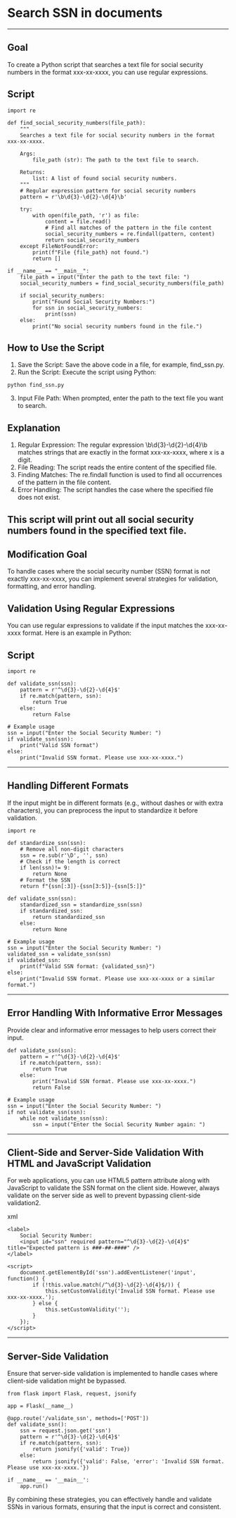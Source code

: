 # Search SSN in documents

***


## Goal
To create a Python script that searches a text file for social security numbers in the format xxx-xx-xxxx, you can use regular expressions.

## Script
```
import re

def find_social_security_numbers(file_path):
    """
    Searches a text file for social security numbers in the format xxx-xx-xxxx.

    Args:
        file_path (str): The path to the text file to search.

    Returns:
        list: A list of found social security numbers.
    """
    # Regular expression pattern for social security numbers
    pattern = r'\b\d{3}-\d{2}-\d{4}\b'

    try:
        with open(file_path, 'r') as file:
            content = file.read()
            # Find all matches of the pattern in the file content
            social_security_numbers = re.findall(pattern, content)
            return social_security_numbers
    except FileNotFoundError:
        print(f"File {file_path} not found.")
        return []

if __name__ == "__main__":
    file_path = input("Enter the path to the text file: ")
    social_security_numbers = find_social_security_numbers(file_path)

    if social_security_numbers:
        print("Found Social Security Numbers:")
        for ssn in social_security_numbers:
            print(ssn)
    else:
        print("No social security numbers found in the file.")
```

## How to Use the Script
1. Save the Script: Save the above code in a file, for example, find_ssn.py.
2. Run the Script: Execute the script using Python:
```
python find_ssn.py
```
3. Input File Path: When prompted, enter the path to the text file you want to search.

## Explanation

1. Regular Expression: The regular expression \b\d{3}-\d{2}-\d{4}\b matches strings that are exactly in the format xxx-xx-xxxx, where x is a digit.
2. File Reading: The script reads the entire content of the specified file.
3. Finding Matches: The re.findall function is used to find all occurrences of the pattern in the file content.
4. Error Handling: The script handles the case where the specified file does not exist.

This script will print out all social security numbers found in the specified text file.
--------------------------------


## Modification Goal
To handle cases where the social security number (SSN) format is not exactly xxx-xx-xxxx, you can implement several strategies for validation, formatting, and error handling. 

## Validation Using Regular Expressions
You can use regular expressions to validate if the input matches the xxx-xx-xxxx format. Here is an example in Python:

## Script

```
import re

def validate_ssn(ssn):
    pattern = r'^\d{3}-\d{2}-\d{4}$'
    if re.match(pattern, ssn):
        return True
    else:
        return False

# Example usage
ssn = input("Enter the Social Security Number: ")
if validate_ssn(ssn):
    print("Valid SSN format")
else:
    print("Invalid SSN format. Please use xxx-xx-xxxx.")
```

***


## Handling Different Formats
If the input might be in different formats (e.g., without dashes or with extra characters), you can preprocess the input to standardize it before validation.
```
import re

def standardize_ssn(ssn):
    # Remove all non-digit characters
    ssn = re.sub(r'\D', '', ssn)
    # Check if the length is correct
    if len(ssn)!= 9:
        return None
    # Format the SSN
    return f"{ssn[:3]}-{ssn[3:5]}-{ssn[5:]}"

def validate_ssn(ssn):
    standardized_ssn = standardize_ssn(ssn)
    if standardized_ssn:
        return standardized_ssn
    else:
        return None

# Example usage
ssn = input("Enter the Social Security Number: ")
validated_ssn = validate_ssn(ssn)
if validated_ssn:
    print(f"Valid SSN format: {validated_ssn}")
else:
    print("Invalid SSN format. Please use xxx-xx-xxxx or a similar format.")
```

***


## Error Handling With Informative Error Messages
Provide clear and informative error messages to help users correct their input.
```
def validate_ssn(ssn):
    pattern = r'^\d{3}-\d{2}-\d{4}$'
    if re.match(pattern, ssn):
        return True
    else:
        print("Invalid SSN format. Please use xxx-xx-xxxx.")
        return False

# Example usage
ssn = input("Enter the Social Security Number: ")
if not validate_ssn(ssn):
    while not validate_ssn(ssn):
        ssn = input("Enter the Social Security Number again: ")
```

***


## Client-Side and Server-Side Validation With HTML and JavaScript Validation
For web applications, you can use HTML5 pattern attribute along with JavaScript to validate the SSN format on the client side. However, always validate on the server side as well to prevent bypassing client-side validation2.

xml
```
<label>
    Social Security Number:
    <input id="ssn" required pattern="^\d{3}-\d{2}-\d{4}$" title="Expected pattern is ###-##-####" />
</label>

<script>
    document.getElementById('ssn').addEventListener('input', function() {
        if (!this.value.match(/^\d{3}-\d{2}-\d{4}$/)) {
            this.setCustomValidity('Invalid SSN format. Please use xxx-xx-xxxx.');
        } else {
            this.setCustomValidity('');
        }
    });
</script>
```

***


## Server-Side Validation
Ensure that server-side validation is implemented to handle cases where client-side validation might be bypassed.

```
from flask import Flask, request, jsonify

app = Flask(__name__)

@app.route('/validate_ssn', methods=['POST'])
def validate_ssn():
    ssn = request.json.get('ssn')
    pattern = r'^\d{3}-\d{2}-\d{4}$'
    if re.match(pattern, ssn):
        return jsonify({'valid': True})
    else:
        return jsonify({'valid': False, 'error': 'Invalid SSN format. Please use xxx-xx-xxxx.'})

if __name__ == '__main__':
    app.run()
```
By combining these strategies, you can effectively handle and validate SSNs in various formats, ensuring that the input is correct and consistent.